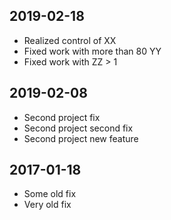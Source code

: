 ## 2019-02-18
- Realized control of XX
- Fixed work with more than 80 YY
- Fixed work with ZZ > 1

## 2019-02-08
- Second project fix
- Second project second fix
- Second project new feature
## 2017-01-18


- Some old fix
- Very old fix


